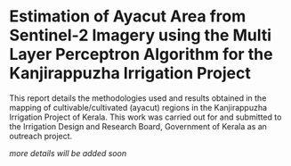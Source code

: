 # Estimation of Ayacut Area from Sentinel-2 Imagery using the Multi Layer Perceptron Algorithm for the Kanjirappuzha Irrigation Project
This report details the methodologies used and results obtained in the mapping of cultivable/cultivated (ayacut) regions in the Kanjirappuzha Irrigation Project of Kerala. This work was carried out for and submitted to the Irrigation Design and Research Board, Government of Kerala as an outreach project.

*more details will be added soon*
